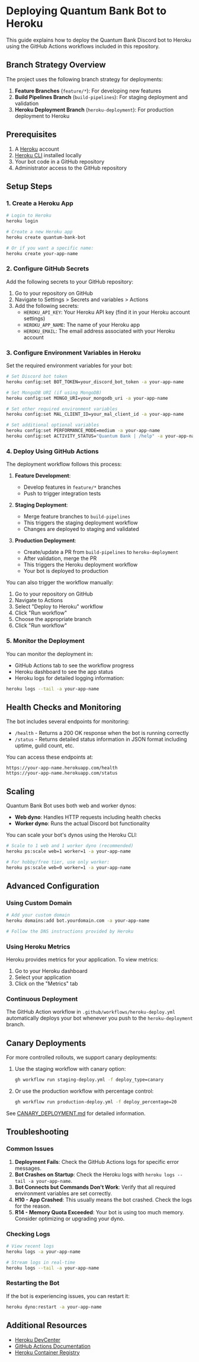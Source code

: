 # Deploying Quantum Bank Bot to Heroku

This guide explains how to deploy the Quantum Bank Discord bot to Heroku using the GitHub Actions workflows included in this repository.

## Branch Strategy Overview

The project uses the following branch strategy for deployments:

1. **Feature Branches** (`feature/*`): For developing new features
2. **Build Pipelines Branch** (`build-pipelines`): For staging deployment and validation
3. **Heroku Deployment Branch** (`heroku-deployment`): For production deployment to Heroku

## Prerequisites

1. A [Heroku](https://heroku.com) account
2. [Heroku CLI](https://devcenter.heroku.com/articles/heroku-cli) installed locally
3. Your bot code in a GitHub repository
4. Administrator access to the GitHub repository

## Setup Steps

### 1. Create a Heroku App

```bash
# Login to Heroku
heroku login

# Create a new Heroku app
heroku create quantum-bank-bot

# Or if you want a specific name:
heroku create your-app-name
```

### 2. Configure GitHub Secrets

Add the following secrets to your GitHub repository:

1. Go to your repository on GitHub
2. Navigate to Settings > Secrets and variables > Actions
3. Add the following secrets:
   - `HEROKU_API_KEY`: Your Heroku API key (find it in your Heroku account settings)
   - `HEROKU_APP_NAME`: The name of your Heroku app
   - `HEROKU_EMAIL`: The email address associated with your Heroku account

### 3. Configure Environment Variables in Heroku

Set the required environment variables for your bot:

```bash
# Set Discord bot token
heroku config:set BOT_TOKEN=your_discord_bot_token -a your-app-name

# Set MongoDB URI (if using MongoDB)
heroku config:set MONGO_URI=your_mongodb_uri -a your-app-name

# Set other required environment variables
heroku config:set MAL_CLIENT_ID=your_mal_client_id -a your-app-name

# Set additional optional variables
heroku config:set PERFORMANCE_MODE=medium -a your-app-name
heroku config:set ACTIVITY_STATUS="Quantum Bank | /help" -a your-app-name
```

### 4. Deploy Using GitHub Actions

The deployment workflow follows this process:

1. **Feature Development**:
   - Develop features in `feature/*` branches
   - Push to trigger integration tests

2. **Staging Deployment**:
   - Merge feature branches to `build-pipelines`
   - This triggers the staging deployment workflow
   - Changes are deployed to staging and validated

3. **Production Deployment**:
   - Create/update a PR from `build-pipelines` to `heroku-deployment`
   - After validation, merge the PR
   - This triggers the Heroku deployment workflow
   - Your bot is deployed to production

You can also trigger the workflow manually:

1. Go to your repository on GitHub
2. Navigate to Actions
3. Select "Deploy to Heroku" workflow
4. Click "Run workflow"
5. Choose the appropriate branch
6. Click "Run workflow"

### 5. Monitor the Deployment

You can monitor the deployment in:

- GitHub Actions tab to see the workflow progress
- Heroku dashboard to see the app status
- Heroku logs for detailed logging information:

```bash
heroku logs --tail -a your-app-name
```

## Health Checks and Monitoring

The bot includes several endpoints for monitoring:

- `/health` - Returns a 200 OK response when the bot is running correctly
- `/status` - Returns detailed status information in JSON format including uptime, guild count, etc.

You can access these endpoints at:
```
https://your-app-name.herokuapp.com/health
https://your-app-name.herokuapp.com/status
```

## Scaling

Quantum Bank Bot uses both web and worker dynos:
- **Web dyno**: Handles HTTP requests including health checks
- **Worker dyno**: Runs the actual Discord bot functionality

You can scale your bot's dynos using the Heroku CLI:

```bash
# Scale to 1 web and 1 worker dyno (recommended)
heroku ps:scale web=1 worker=1 -a your-app-name

# For hobby/free tier, use only worker:
heroku ps:scale web=0 worker=1 -a your-app-name
```

## Advanced Configuration

### Using Custom Domain

```bash
# Add your custom domain
heroku domains:add bot.yourdomain.com -a your-app-name

# Follow the DNS instructions provided by Heroku
```

### Using Heroku Metrics

Heroku provides metrics for your application. To view metrics:

1. Go to your Heroku dashboard
2. Select your application
3. Click on the "Metrics" tab

### Continuous Deployment

The GitHub Action workflow in `.github/workflows/heroku-deploy.yml` automatically deploys your bot whenever you push to the `heroku-deployment` branch.

## Canary Deployments

For more controlled rollouts, we support canary deployments:

1. Use the staging workflow with canary option:
   ```bash
   gh workflow run staging-deploy.yml -f deploy_type=canary
   ```

2. Or use the production workflow with percentage control:
   ```bash
   gh workflow run production-deploy.yml -f deploy_percentage=20
   ```

See [CANARY_DEPLOYMENT.md](CANARY_DEPLOYMENT.md) for detailed information.

## Troubleshooting

### Common Issues

1. **Deployment Fails**: Check the GitHub Actions logs for specific error messages.
2. **Bot Crashes on Startup**: Check the Heroku logs with `heroku logs --tail -a your-app-name`.
3. **Bot Connects but Commands Don't Work**: Verify that all required environment variables are set correctly.
4. **H10 - App Crashed**: This usually means the bot crashed. Check the logs for the reason.
5. **R14 - Memory Quota Exceeded**: Your bot is using too much memory. Consider optimizing or upgrading your dyno.

### Checking Logs

```bash
# View recent logs
heroku logs -a your-app-name

# Stream logs in real-time
heroku logs --tail -a your-app-name
```

### Restarting the Bot

If the bot is experiencing issues, you can restart it:

```bash
heroku dyno:restart -a your-app-name
```

## Additional Resources

- [Heroku DevCenter](https://devcenter.heroku.com/)
- [GitHub Actions Documentation](https://docs.github.com/en/actions)
- [Heroku Container Registry](https://devcenter.heroku.com/articles/container-registry-and-runtime) 